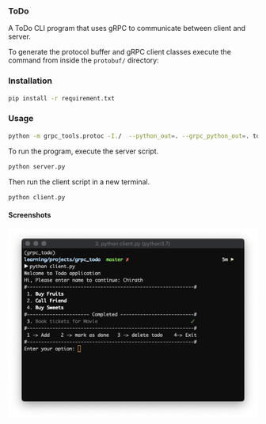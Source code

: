 ### ToDo

A ToDo CLI program that uses gRPC to communicate between client and server.

To generate the protocol buffer and gRPC client classes execute the command from inside the `protobuf/` directory:

### Installation

```bash
pip install -r requirement.txt
```

### Usage

```bash
python -m grpc_tools.protoc -I./  --python_out=. --grpc_python_out=. todo.proto
```

To run the program, execute the server script.

```bash
python server.py
```

Then run the client script in a new terminal.

```bash
python client.py
```

#### Screenshots

![ToDo](images/todo.png)
